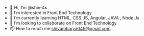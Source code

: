 - 👋 Hi, I’m @shiv-4s
- 👀 I’m interested in Front End Technology
- 🌱 I’m currently learning HTML, CSS JS, Angular, JAVA , Node Js
- 💞️ I’m looking to collaborate on Front End Technology
- 📫 How to reach me shivambarya049@gmail.com

<!---
shiv-4s/shiv-4s is a ✨ special ✨ repository because its `README.md` (this file) appears on your GitHub profile.
You can click the Preview link to take a look at your changes.
--->
